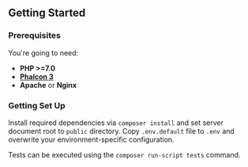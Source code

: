 Getting Started
---------------

### Prerequisites

You're going to need:

- **PHP >=7.0**
- [**Phalcon 3**](https://phalconphp.com/)
- **Apache** or **Nginx**

### Getting Set Up

Install required dependencies via `composer install` and set server document root to `public` directory. Copy `.env.default` file to `.env` and overwrite your environment-specific configuration.

Tests can be executed using the `composer run-script tests` command.
